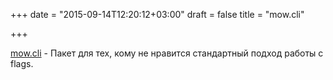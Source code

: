 +++
date = "2015-09-14T12:20:12+03:00"
draft = false
title = "mow.cli"

+++

<p><a href="https://github.com/jawher/mow.cli">mow.cli</a>&nbsp;- Пакет для тех, кому не нравится стандартный подход работы с flags.</p>

